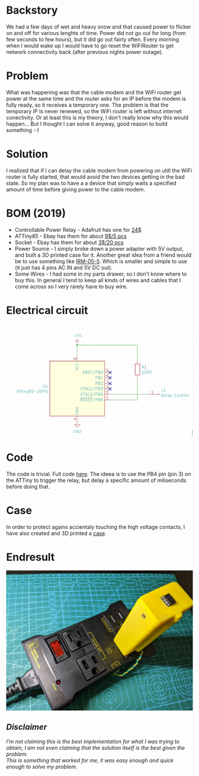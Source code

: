 # Backstory
We had a few days of wet and heavy snow and that caused power to flicker on and off for various lenghts of time.
Power did not go out for long (from few seconds to few hours), but it did go out fairly often.
Every morning when I would wake up I would have to go reset the WiFiRouter to get network connectivity back (after previous nights power outage).

# Problem
What was happening was that the cable modem and the WiFi router get power at the same time and the router asks for an IP before the modem is fully ready, so it receives a temporary one.
The problem is that the temporary IP is never renewed, so the WiFi router is left without internet conectivity.
Or at least this is my theory, I don't really know why this would happen... But I thought I can solve it anyway, good reason to build something :-)

# Solution
I realized that if I can delay the cable modem from powering on utill the WiFi router is fully started, that would avoid the two devices getting in the bad state.
So my plan was to have a a device that simply waits a specified amount of time before giving power to the cable modem.

# BOM (2019)
* Controllable Power Relay - Adafruit has one for [24$](https://www.adafruit.com/product/2935)
* ATTiny85 - Ebay has them for about [9$/5 pcs](https://www.ebay.com/itm/5-PCS-ATTINY85-20PU-ATTINY85-MCU-8BIT-8KB-MICROCONTROLLER-SHIPPED-FROM-USA/282315166074?ssPageName=STRK%3AMEBIDX%3AIT&_trksid=p2057872.m2749.l2649)
* Socket - Ebay has them for about [3$/20 pcs](https://www.ebay.com/itm/20Pcs-8Pin-Dip-20-Ic-Socket-Double-In-Line-Integrated-Circuit-Solder-Type/163040422083?ssPageName=STRK%3AMEBIDX%3AIT&_trksid=p2057872.m2749.l2649)
* Power Source - I simply broke down a power adapter with 5V output, and built a 3D printed case for it.
  Another great idea from a friend would be to use something like [IRM-05-5](https://www.mouser.com/productdetail/mean-well/irm-05-5?qs=WkdRfq4wf1OdYoHS8Am9VA%3D%3D). Which is smaller and simple to use (it just has 4 pins AC IN and 5V DC out).
* Some Wires - I had some in my parts drawer, so I don't know where to buy this. In general I tend to keep all kinds of wires and cables that I come across so I very rarely have to buy wire.

# Electrical circuit
![Electrical Diagram](https://github.com/RazMake/PowerDelayDevice/blob/master/Circuit.png?raw=true)

# Code
The code is trivial. Full code [here](https://github.com/RazMake/PowerDelayDevice/blob/master/PowerDelay.ino?raw=true).
The ideea is to use the PB4 pin (pin 3) on the ATTiny to trigger the relay, but delay a specific amount of miliseconds before doing that.

# Case
In order to protect agains accientaly touching the high voltage contacts, I have also created and 3D printed a [case](https://github.com/RazMake/PowerDelayDevice/blob/master/3D%20Models/DelayPower%20Module%20Case.f3d).

# Endresult
![Device](https://github.com/RazMake/PowerDelayDevice/blob/master/Photos/image007.jpg?raw=true)


## _Disclaimer_
_I'm not claiming this is the best implementation for what I was trying to obtain, I am not even claiming that the solution itself is the best given the problem.  
This is something that worked for me, it was easy enough and quick enough to solve my problem._